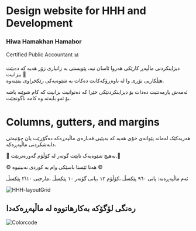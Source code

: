 # Design website for HHH and Development

### Hiwa Hamakhan Hamabor
Certified Public Accountant :bar_chart:


 دیزاینکردنی ماڵپەڕ کارێکی هەروا ئاسان نیە، پێویستی بە زانیاری زۆر هەیە کە دەبێت بیزانیت :pushpin:  
هێڵکاریی تۆڕی وا لە ناوەڕۆکەکانت دەکات بە شێوەیەکی رێکخراوی بمێنەوە.

ئەمەش یارمەتتیت دەدات بۆ دیزاینکردنێکی خێرا کە دەتوانیت بزانیت کە کام شوێنە باشە بۆ ئەو بابەتە وە کامە ناگونجێت.

# Columns, gutters, and margins 
هەریەکێک لەمانە پێوانەی خۆی هەیە کە بەپێیی قەبارەی ماڵپەڕەکە دەگۆڕێت یان چۆنیەتی دابەشکردنی ماڵپەڕەکە.

:loudspeaker:
بەهیچ شێوەیەک نابێت گوتەر لە کۆڵۆم گەورەتربێت.:loudspeaker:

:copyright: هەتا ئێستا باسێکی وام بە کوردی نەبینیوە :copyright:

ئەم ماڵپەڕەبە:
پانی ٩٦٠ پێکسڵ
،کۆڵۆم ١٢
،پانی گۆتەر ١٠ پێکسڵ
،مارجنی ١٠\٢ پێکسڵ

![HHH-layoutGrid](https://user-images.githubusercontent.com/47869682/120068918-6b659400-c083-11eb-9276-e1518e60e784.png)

## رەنگی لۆگۆکە بەکارهاتووە لە ماڵپەڕەکەدا
![Colorcode](https://user-images.githubusercontent.com/47869682/120228934-6869cf80-c24c-11eb-9d52-d6d1c3982592.jpg)
